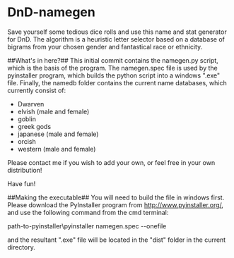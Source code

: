 # DnD-namegen
Save yourself some tedious dice rolls and use this name and stat generator for DnD. The algorithm is a heuristic letter selector based on a database of bigrams from your chosen gender and fantastical race or ethnicity. 

##What's in here?##
This initial commit contains the namegen.py script, which is the basis of the program. The namegen.spec file is used by the pyinstaller program, which builds the python script into a windows ".exe" file. Finally, the namedb folder contains the current name databases, which currently consist of:
* Dwarven
* elvish (male and female)
* goblin
* greek gods
* japanese (male and female)
* orcish
* western (male and female)

Please contact me if you wish to add your own, or feel free in your own distribution! 

Have fun!

##Making the executable##
You will need to build the file in windows first. Please download the PyInstaller program from http://www.pyinstaller.org/, and use the following command from the cmd terminal:

path-to-pyinstaller\pyinstaller namegen.spec --onefile

and the resultant ".exe" file will be located in the "dist" folder in the current directory.
